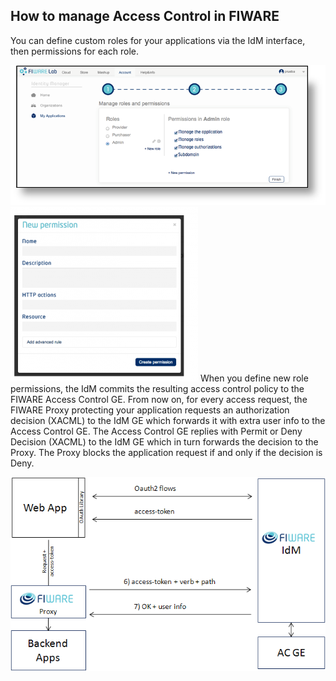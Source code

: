<hr class="security" style="display:none"/>
<h2>How to manage Access Control in FIWARE</h2>

You can define custom roles for your applications via the IdM interface, then
permissions for each role.

[![6](images/6.png)](images/6.png)[![HowToImplementOAuth2InYourApplication9](images/HowToImplementOAuth2InYourApplication9-300x279.png)](images/HowToImplementOAuth2InYourApplication9.png)
When you define new role permissions, the IdM commits the resulting access
control policy to the FIWARE Access Control GE. From now on, for every access
request, the FIWARE Proxy protecting your application requests an authorization
decision (XACML) to the IdM GE which forwards it with extra user info to the
Access Control GE. The Access Control GE replies with Permit or Deny Decision
(XACML) to the IdM GE which in turn forwards the decision to the Proxy. The
Proxy blocks the application request if and only if the decision is Deny.

[![HowToImplementOAuth2InYourApplication11](images/HowToImplementOAuth2InYourApplication11.png)](images/HowToImplementOAuth2InYourApplication11.png)
